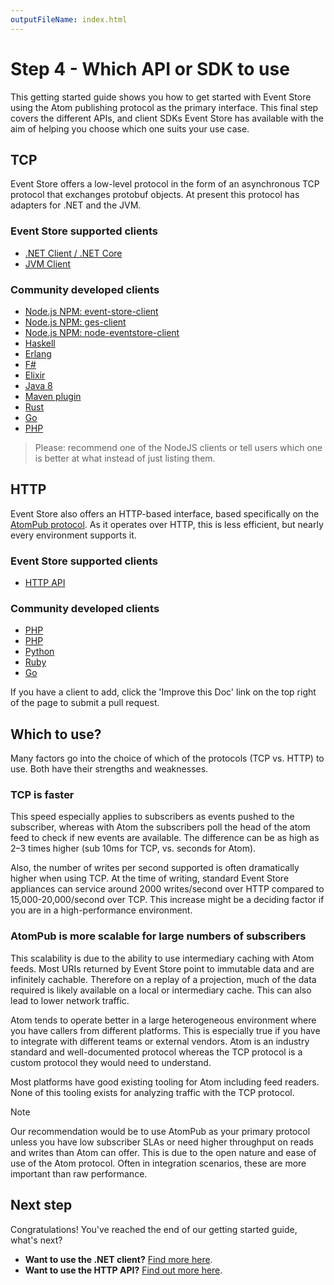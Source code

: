 ```yaml
---
outputFileName: index.html
---
```


# Step 4 - Which API or SDK to use

This getting started guide shows you how to get started with Event Store using the Atom publishing protocol as the primary interface. This final step covers the different APIs, and client SDKs Event Store has available with the aim of helping you choose which one suits your use case.

## TCP

Event Store offers a low-level protocol in the form of an asynchronous TCP protocol that exchanges protobuf objects. At present this protocol has adapters for .NET and the JVM.

### Event Store supported clients

-   [.NET Client / .NET Core](http://www.nuget.org/packages/EventStore.Client)
-   [JVM Client](https://github.com/EventStore/EventStore.JVM)

### Community developed clients

-   [Node.js NPM: event-store-client](https://www.npmjs.com/package/event-store-client)
-   [Node.js NPM: ges-client](https://www.npmjs.com/package/ges-client)
-   [Node.js NPM: node-eventstore-client](https://github.com/nicdex/eventstore-node)
-   [Haskell](https://github.com/YoEight/eventstore)
-   [Erlang](https://bitbucket.org/anakryiko/erles)
-   [F#](https://github.com/haf/EventStore.Client.FSharp)
-   [Elixir](https://github.com/exponentially/extreme)
-   [Java 8](https://github.com/msemys/esjc)
-   [Maven plugin](https://github.com/fuinorg/event-store-maven-plugin)
-   [Rust](https://github.com/YoEight/eventstore-rs)
-   [Go](https://github.com/jdextraze/go-gesclient)
-   [PHP](https://github.com/prooph/event-store-client/)

> Please: recommend one of the NodeJS clients or tell users which one is better at what instead of just listing them.

## HTTP

Event Store also offers an HTTP-based interface, based specifically on the [AtomPub protocol](http://tools.ietf.org/html/rfc5023). As it operates over HTTP, this is less efficient, but nearly every environment supports it.

### Event Store supported clients

-   [HTTP API](~/http-api/index.md)

### Community developed clients

-   [PHP](https://github.com/dbellettini/php-eventstore-client)
-   [PHP](https://github.com/prooph/event-store-http-client/)
-   [Python](https://github.com/madedotcom/atomicpuppy)
-   [Ruby](https://github.com/arkency/http_eventstore)
-   [Go](https://github.com/jetbasrawi/go.geteventstore)

If you have a client to add, click the 'Improve this Doc' link on the top right of the page to submit a pull request.

## Which to use?

Many factors go into the choice of which of the protocols (TCP vs. HTTP) to use. Both have their strengths and weaknesses.

### TCP is faster

This speed especially applies to subscribers as events pushed to the subscriber, whereas with Atom the subscribers poll the head of the atom feed to check if new events are available. The difference can be as high as 2–3 times higher (sub 10ms for TCP, vs. seconds for Atom).

Also, the number of writes per second supported is often dramatically higher when using TCP. At the time of writing, standard Event Store appliances can service around 2000 writes/second over HTTP compared to 15,000-20,000/second over TCP. This increase might be a deciding factor if you are in a high-performance environment.

### AtomPub is more scalable for large numbers of subscribers

This scalability is due to the ability to use intermediary caching with Atom feeds. Most URIs returned by Event Store point to immutable data and are infinitely cachable. Therefore on a replay of a projection, much of the data required is likely available on a local or intermediary cache. This can also lead to lower network traffic.

Atom tends to operate better in a large heterogeneous environment where you have callers from different platforms. This is especially true if you have to integrate with different teams or external vendors. Atom is an industry standard and well-documented protocol whereas the TCP protocol is a custom protocol they would need to understand.

Most platforms have good existing tooling for Atom including feed readers. None of this tooling exists for analyzing traffic with the TCP protocol.

> [!NOTE]
> Our recommendation would be to use AtomPub as your primary protocol unless you have low subscriber SLAs or need higher throughput on reads and writes than Atom can offer. This is due to the open nature and ease of use of the Atom protocol. Often in integration scenarios, these are more important than raw performance.

## Next step

Congratulations! You've reached the end of our getting started guide, what's next?

-   **Want to use the .NET client?** [Find more here](~/dotnet-api/index.md).
-   **Want to use the HTTP API?** [Find out more here](~/http-api/index.md).
